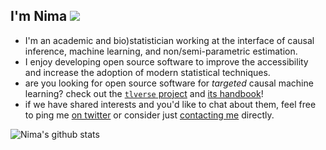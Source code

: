 ## I'm Nima ![](https://komarev.com/ghpvc/?username=nhejazi&color=green)

- I'm an academic and bio)statistician working at the interface of causal
  inference, machine learning, and non/semi-parametric estimation.
- I enjoy developing open source software to improve the accessibility and
  increase the adoption of modern statistical techniques.
- are you looking for open source software for _targeted_ causal machine
  learning? check out the [`tlverse` project](https://github.com/tlverse) and
  [its handbook](https://tlverse.org/tlverse-handbook)!
- if we have shared interests and you'd like to chat about them, feel free to
  ping me [on twitter](https://twitter.com/nshejazi) or consider just
  [contacting me](https://nimahejazi.org/#contact) directly.

![Nima's github stats](https://github-readme-stats.vercel.app/api?username=nhejazi&show_icons=true&count_private=true&theme=radical)
